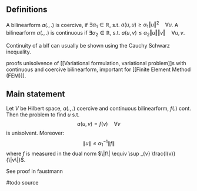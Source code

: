 
## Definitions

A bilinearform $a(.,.)$ is coercive,     if $\exists \alpha_1 \in \mathbb{R}$, s.t. $a(u,u)\geq \alpha_1 \Vert u\Vert ^2 \quad \forall u.$ 
A bilinearform $a(.,.)$ is continuous if $\exists \alpha_2 \in \mathbb{R}$, s.t. $a(u,v) \leq \alpha_2 \Vert u\Vert \Vert v \Vert\quad \forall u,v.$

Continuity of a blf can usually be shown using the Cauchy Schwarz inequality.

proofs unisolvence of [[Variational formulation, variational problem]]s with continuous and coercive bilinearform, important for [[Finite Element Method (FEM)]].


## Main statement
Let $V$ be Hilbert space, $a(.,.)$ coercive and continuous bilinearform, $f(.)$ cont. Then the problem to find $u$ s.t. $$a(u,v)=f(v) \quad \forall v$$is unisolvent. Moreover:$$
\|u\| \leq \alpha_1^{-1}\|f\|
$$where $f$ is measured in the dual norm $\|f\| \equiv \sup _{v} \frac{l(v)}{\|v\|}$.

See proof in faustmann



#todo source